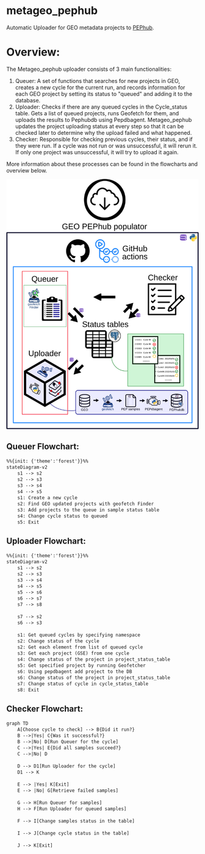# metageo_pephub
Automatic Uploader for GEO metadata projects to [PEPhub](https://pephub.databio.org/).

# Overview:
The Metageo_pephub uploader consists of 3 main functionalities:

1) Queuer: A set of functions that searches for new projects in GEO, creates a new cycle for the current run, and records information for each GEO project by setting its status to "queued" and adding it to the database.
2) Uploader: Checks if there are any queued cycles in the Cycle_status table. Gets a list of queued projects, runs Geofetch for them, and uploads the results to Pephubdb using Pepdbagent. Metageo_pephub updates the project uploading status at every step so that it can be checked later to determine why the upload failed and what happened.
3) Checker: Responsible for checking previous cycles, their status, and if they were run. If a cycle was not run or was unsuccessful, it will rerun it. If only one project was unsuccessful, it will try to upload it again.

More information about these processes can be found in the flowcharts and overview below.


![](./docs/img/populator_overview.svg)

## Queuer Flowchart:
```mermaid
%%{init: {'theme':'forest'}}%%
stateDiagram-v2
    s1 --> s2 
    s2 --> s3
    s3 --> s4
    s4 --> s5
    s1: Create a new cycle
    s2: Find GEO updated projects with geofetch Finder
    s3: Add projects to the queue in sample status table
    s4: Change cycle status to queued
    s5: Exit
```

## Uploader Flowchart:

```mermaid
%%{init: {'theme':'forest'}}%%
stateDiagram-v2
    s1 --> s2 
    s2 --> s3
    s3 --> s4
    s4 --> s5
    s5 --> s6
    s6 --> s7
    s7 --> s8

    s7 --> s2
    s6 --> s3

    s1: Get queued cycles by specifying namespace
    s2: Change status of the cycle
    s2: Get each element from list of queued cycle
    s3: Get each project (GSE) from one cycle
    s4: Change status of the project in project_status_table
    s5: Get specified project by running Geofetcher
    s6: Using pepdbagent add project to the DB
    s6: Change status of the project in project_status_table
    s7: Change status of cycle in cycle_status_table
    s8: Exit
```

## Checker Flowchart:
```mermaid
graph TD
    A[Choose cycle to check] --> B{Did it run?}
    B -->|Yes| C{Was it successful?}
    B -->|No| D[Run Queuer for the cycle]
    C -->|Yes| E{Did all samples succeed?}
    C -->|No| D

    D --> D1[Run Uploader for the cycle]
    D1 --> K

    E --> |Yes| K[Exit]
    E --> |No| G[Retrieve failed samples]

    G --> H[Run Queuer for samples]
    H --> F[Run Uploader for queued samples]
    
    F --> I[Change samples status in the table]

    I --> J[Change cycle status in the table]

    J --> K[Exit]

```